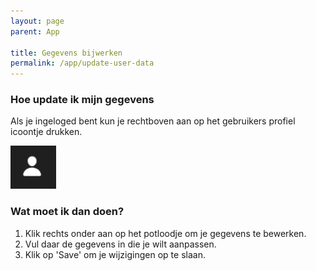 ```yaml
---
layout: page
parent: App

title: Gegevens bijwerken
permalink: /app/update-user-data
---
```


### Hoe update ik mijn gegevens

Als je ingeloged bent kun je rechtboven aan op het gebruikers profiel icoontje drukken. 

![Screenshot](/assets/img/app/login/login-user-icon.png)

### Wat moet ik dan doen?

1. Klik rechts onder aan op het potloodje om je gegevens te bewerken.
2. Vul daar de gegevens in die je wilt aanpassen.
2. Klik op 'Save' om je wijzigingen op te slaan.